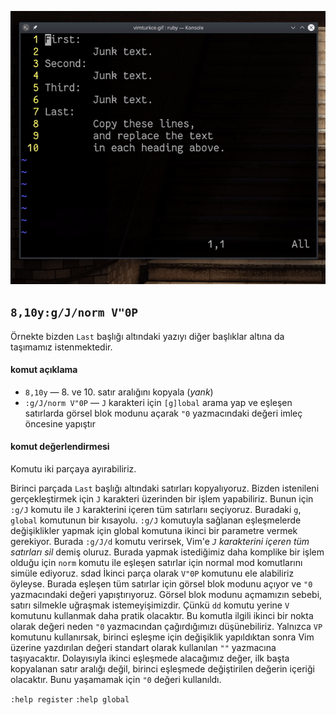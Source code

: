 ![](68.gif)

## `8,10y:g/J/norm V"0P`

Örnekte bizden `Last` başlığı altındaki yazıyı diğer başlıklar altına da taşımamız istenmektedir.

#### komut açıklama

- `8,10y` ― 8. ve 10. satır aralığını kopyala (*yank*)
- `:g/J/norm V"0P` ― `J` karakteri için `[g]lobal` arama yap ve eşleşen satırlarda görsel blok modunu açarak `"0` yazmacındaki değeri imleç öncesine yapıştır

#### komut değerlendirmesi

Komutu iki parçaya ayırabiliriz.

Birinci parçada `Last` başlığı altındaki satırları kopyalıyoruz. Bizden istenileni gerçekleştirmek için `J` karakteri üzerinden bir işlem yapabiliriz. Bunun için `:g/J` komutu ile `J` karakterini içeren tüm satırlarıı seçiyoruz. Buradaki `g`, `global` komutunun bir kısayolu. `:g/J` komutuyla sağlanan eşleşmelerde değişiklikler yapmak için global komutuna ikinci bir parametre vermek gerekiyor. Burada `:g/J/d` komutu verirsek, Vim'e *`J` karakterini içeren tüm satırları sil* demiş oluruz. Burada yapmak istediğimiz daha komplike bir işlem olduğu için `norm` komutu ile eşleşen satırlar için normal mod komutlarını simüle ediyoruz.
sdad
İkinci parça olarak `V"0P` komutunu ele alabiliriz öyleyse. Burada eşleşen tüm satırlar için görsel blok modunu açıyor ve `"0` yazmacındaki değeri yapıştırıyoruz. Görsel blok modunu açmamızın sebebi, satırı silmekle uğraşmak istemeyişimizdir. Çünkü `dd` komutu yerine `V` komutunu kullanmak daha pratik olacaktır. Bu komutla ilgili ikinci bir nokta olarak değeri neden `"0` yazmacından çağırdığımızı düşünebiliriz. Yalnızca `VP` komutunu kullanırsak, birinci eşleşme için değişiklik yapıldıktan sonra Vim üzerine yazdırılan değeri standart olarak kullanılan `""` yazmacına taşıyacaktır. Dolayısıyla ikinci eşleşmede alacağımız değer, ilk başta kopyalanan satır aralığı değil, birinci eşleşmede değiştirilen değerin içeriği olacaktır. Bunu yaşamamak için `"0` değeri kullanıldı.

`:help register`
`:help global`
